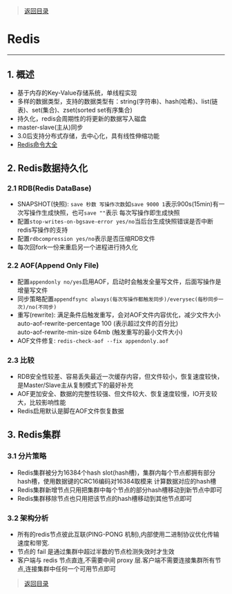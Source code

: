 > [返回目录](https://github.com/Crab2died/jdepth)

#                                               Redis
---
## 1. 概述  
   - 基于内存的Key-Value存储系统，单线程实现  
   - 多样的数据类型，支持的数据类型有：string(字符串)、hash(哈希)、list(链表)、set(集合)、zset(sorted set有序集合)  
   - 持久化，redis会周期性的将更新的数据写入磁盘  
   - master-slave(主从)同步  
   - 3.0后支持分布式存储，去中心化，具有线性伸缩功能
   - [Redis命令大全](http://redisdoc.com/index.html)
   
## 2. Redis数据持久化
### 2.1 RDB(Redis DataBase)
   - SNAPSHOT(快照): `save 秒数 写操作次数`如`save 9000 1`表示900s(15min)有一次写操作生成快照，也可`save ""`表示
     每次写操作即生成快照
   - 配置`stop-writes-on-bgsave-error yes/no`当后台生成快照错误是否中断redis写操作的支持
   - 配置`rdbcompression yes/no`表示是否压缩RDB文件
   - 每次回fork一份来重启另一个进程进行持久化
   
### 2.2 AOF(Append Only File)
   - 配置`appendonly no/yes`启用AOF，启动时会触发全量写文件，后面写操作是增量写文件
   - 同步策略配置`appendfsync always(每次写操作都触发同步)/everysec(每秒同步一次)/no(不同步)`
   - 重写(rewrite): 满足条件后触发重写，会对AOF文件内容优化，减少文件大小  
     auto-aof-rewrite-percentage 100 (表示超过文件的百分比)  
     auto-aof-rewrite-min-size 64mb (触发重写的最小文件大小)
   - AOF文件修复: `redis-check-aof --fix appendonly.aof`

### 2.3 比较
   - RDB安全性较差、容易丢失最近一次缓存内容，但文件较小，恢复速度较快，是Master/Slave主从复制模式下的最好补充
   - AOF更加安全、数据的完整性较强、但文件较大、恢复速度较慢，IO开支较大，比较影响性能
   - Redis启用默认是脚在AOF文件恢复数据

## 3. Redis集群
### 3.1 分片策略
   - Redis集群被分为16384个hash slot(hash槽)，集群内每个节点都拥有部分hash槽，使用数据键的CRC16编码对16384取模来
     计算数据对应的hash槽
   - Redis集群新增节点只用把集群中每个节点的部分hash槽移动到新节点中即可
   - Redis集群移除节点也只用把该节点的hash槽移动到其他节点即可
### 3.2 架构分析
   - 所有的redis节点彼此互联(PING-PONG 机制),内部使用二进制协议优化传输速度和带宽.
   - 节点的 fail 是通过集群中超过半数的节点检测失效时才生效  
   - 客户端与 redis 节点直连,不需要中间 proxy 层.客户端不需要连接集群所有节点,连接集群中任何一个可用节点即可
   
> [返回目录](https://github.com/Crab2died/jdepth)            